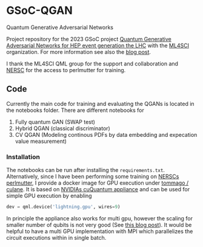 # GSoC-QGAN
Quantum Generative Adversarial Networks

Project repository for the 2023 GSoC project [Quantum Generative Adversarial Networks for HEP event generation the LHC](https://summerofcode.withgoogle.com/programs/2023/projects/ggoiGDQ5) with the [ML4SCI](https://ml4sci.org/) organization. 
For more information see also the [blog post](https://www.tommago.com/posts/gsoc23/).

I thank the ML4SCI QML group for the support and collaboration and [NERSC](https://www.nersc.gov/) for the access to perlmutter for training.

## Code

Currently the main code for training and evaluating the QGANs is located in the notebooks folder. There are different notebooks for

1. Fully quantum GAN (SWAP test)
2. Hybrid QGAN (classical discriminator)
3. CV QGAN (Modeling continous PDFs by data embedding and expecation value measurement) 

### Installation

The notebooks can be run after installing the `requirements.txt`.
Alternatively, since I have been performing some training on [NERSCs perlmutter](https://www.nersc.gov/systems/perlmutter/), I provide a docker image for GPU execution under [tommago
/
culane](https://hub.docker.com/repository/docker/tommago/culane/general).
It is based on [NVIDIAs cuQuantum appliance](https://catalog.ngc.nvidia.com/orgs/nvidia/containers/cuquantum-appliance) and can be used for simple GPU execution by enabling

``` python
dev = qml.device('lightning.gpu', wires=9)
```

In principle the appliance also works for multi gpu, however the scaling for smaller number of qubits is not very good (See [this blog post](https://www.tommago.com/posts/nersc/)).
It would be helpful to have a multi GPU implementation with MPI which parallelizes the circuit executions within in single batch.
